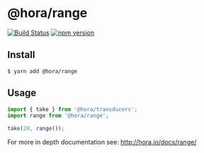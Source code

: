 # @hora/range

[![Build Status](https://travis-ci.org/hora-project/range.svg?branch=master)](https://travis-ci.org/hora-project/range)
[![npm version](https://badge.fury.io/js/%40hora%2Frange.svg)](https://badge.fury.io/js/%40hora%2Frange)

## Install

```
$ yarn add @hora/range
```

## Usage

```js
import { take } from '@hora/transducers';
import range from '@hora/range';

take(20, range());
```

For more in depth documentation see: http://hora.io/docs/range/
